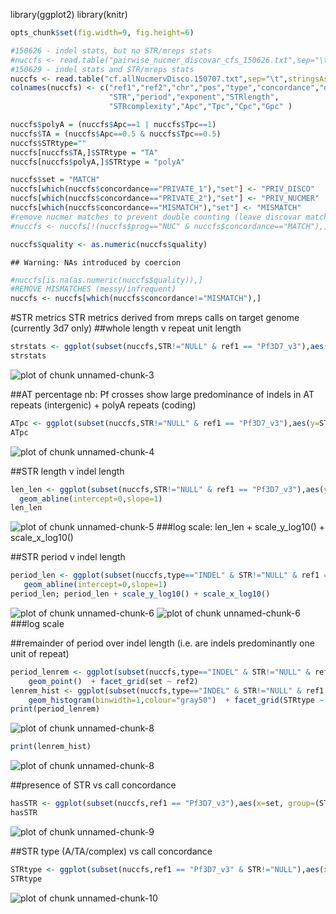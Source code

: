library(ggplot2)
library(knitr)

```r
opts_chunk$set(fig.width=9, fig.height=6)
```


```r
#150626 - indel stats, but no STR/mreps stats
#nuccfs <- read.table("pairwise_nucmer_discovar_cfs_150626.txt",sep="\t",stringsAsFactors = F)
#150629 - indel stats and STR/mreps stats
nuccfs <- read.table("cf.allNucmervDisco.150707.txt",sep="\t",stringsAsFactors = F)
colnames(nuccfs) <- c("ref1","ref2","chr","pos","type","concordance","quality","length","alleles","complexity",
                      "STR","period","exponent","STRlength",
                      "STRcomplexity","Apc","Tpc","Cpc","Gpc" )
```


```r
nuccfs$polyA = (nuccfs$Apc==1 | nuccfs$Tpc==1)
nuccfs$TA = (nuccfs$Apc==0.5 & nuccfs$Tpc==0.5)
nuccfs$STRtype=""
nuccfs[nuccfs$TA,]$STRtype = "TA"
nuccfs[nuccfs$polyA,]$STRtype = "polyA"

nuccfs$set = "MATCH"
nuccfs[which(nuccfs$concordance=="PRIVATE_1"),"set"] <- "PRIV_DISCO"
nuccfs[which(nuccfs$concordance=="PRIVATE_2"),"set"] <- "PRIV_NUCMER"
nuccfs[which(nuccfs$concordance=="MISMATCH"),"set"] <- "MISMATCH"
#remove nucmer matches to prevent double counting (leave discovar matches untouched)
#nuccfs <- nuccfs[!(nuccfs$prog=="NUC" & nuccfs$concordance=="MATCH"),]

nuccfs$quality <- as.numeric(nuccfs$quality)
```

```
## Warning: NAs introduced by coercion
```

```r
#nuccfs[is.na(as.numeric(nuccfs$quality)),]
#REMOVE MISMATCHES (messy/infrequent)
nuccfs <- nuccfs[which(nuccfs$concordance!="MISMATCH"),]
```

#STR metrics
STR metrics derived from mreps calls on target genome (currently 3d7 only)
##whole length v repeat unit length

```r
strstats <- ggplot(subset(nuccfs,STR!="NULL" & ref1 == "Pf3D7_v3"),aes(y=STRlength,x=period, colour=set)) + geom_point()  + facet_grid(set ~ ref2)
strstats
```

![plot of chunk unnamed-chunk-3](figure/unnamed-chunk-3-1.png) 

##AT percentage
nb: Pf crosses show large predominance of indels in AT repeats (intergenic) + polyA repeats (coding)

```r
ATpc <- ggplot(subset(nuccfs,STR!="NULL" & ref1 == "Pf3D7_v3"),aes(y=STRlength,x=Apc+Tpc, colour=polyA)) + geom_point()  + facet_grid(set ~ ref2)
ATpc
```

![plot of chunk unnamed-chunk-4](figure/unnamed-chunk-4-1.png) 

##STR length v indel length

```r
len_len <- ggplot(subset(nuccfs,STR!="NULL" & ref1 == "Pf3D7_v3"),aes(y=STRlength,x=length, colour=set)) + geom_point()  + facet_grid(set ~ ref2)+
  geom_abline(intercept=0,slope=1)
len_len
```

![plot of chunk unnamed-chunk-5](figure/unnamed-chunk-5-1.png) 
###log scale: 
len_len + scale_y_log10() + scale_x_log10()

##STR period v indel length

```r
period_len <- ggplot(subset(nuccfs,type=="INDEL" & STR!="NULL" & ref1 == "Pf3D7_v3"),aes(y=period,x=length, colour=set)) + geom_point()  + facet_grid(set ~ ref2) + 
   geom_abline(intercept=0,slope=1)
period_len; period_len + scale_y_log10() + scale_x_log10()
```

![plot of chunk unnamed-chunk-6](figure/unnamed-chunk-6-1.png) ![plot of chunk unnamed-chunk-6](figure/unnamed-chunk-6-2.png) 
###log scale


##remainder of period over indel length
(i.e. are indels predominantly one unit of repeat)

```r
period_lenrem <- ggplot(subset(nuccfs,type=="INDEL" & STR!="NULL" & ref1 == "Pf3D7_v3"),aes(y=period,x=length %% period, colour=TA)) + 
    geom_point()  + facet_grid(set ~ ref2)
lenrem_hist <- ggplot(subset(nuccfs,type=="INDEL" & STR!="NULL" & ref1 == "Pf3D7_v3"),aes(x=length %% period, fill=set)) + 
    geom_histogram(binwidth=1,colour="gray50")  + facet_grid(STRtype ~ ref2)
print(period_lenrem)
```

![plot of chunk unnamed-chunk-8](figure/unnamed-chunk-8-1.png) 

```r
print(lenrem_hist)
```

![plot of chunk unnamed-chunk-8](figure/unnamed-chunk-8-2.png) 

##presence of STR vs call concordance

```r
hasSTR <- ggplot(subset(nuccfs,ref1 == "Pf3D7_v3"),aes(x=set, group=(STR!="NULL"), fill=(STR!="NULL"))) + geom_histogram()  + facet_grid(type ~ ref2,scales="free_y")
hasSTR
```

![plot of chunk unnamed-chunk-9](figure/unnamed-chunk-9-1.png) 

##STR type (A/TA/complex) vs call concordance

```r
STRtype <- ggplot(subset(nuccfs,ref1 == "Pf3D7_v3" & STR!="NULL"),aes(x=set, group=STRtype, fill=STRtype)) + geom_histogram()  + facet_grid(type ~ ref2,scales="free_y")
STRtype
```

![plot of chunk unnamed-chunk-10](figure/unnamed-chunk-10-1.png) 
